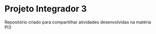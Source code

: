 # Projeto Integrador 3
 Repositório criado para compartilhar atividades desenvolvidas na matéria PI3
